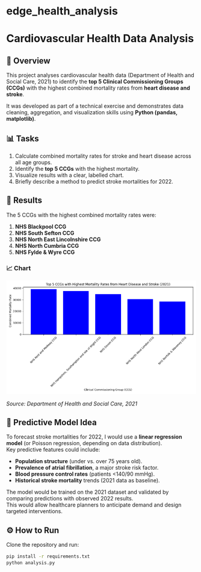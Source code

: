 # edge_health_analysis

# Cardiovascular Health Data Analysis 

## 📌 Overview
This project analyses cardiovascular health data (Department of Health and Social Care, 2021) to identify the **top 5 Clinical Commissioning Groups (CCGs)** with the highest combined mortality rates from **heart disease and stroke**.

It was developed as part of a technical exercise and demonstrates data cleaning, aggregation, and visualization skills using **Python (pandas, matplotlib)**.

## 📊 Tasks
1. Calculate combined mortality rates for stroke and heart disease across all age groups.  
2. Identify the **top 5 CCGs** with the highest mortality.  
3. Visualize results with a clear, labelled chart.  
4. Briefly describe a method to predict stroke mortalities for 2022.

## 🔎 Results
The 5 CCGs with the highest combined mortality rates were:

1. **NHS Blackpool CCG**  
2. **NHS South Sefton CCG**  
3. **NHS North East Lincolnshire CCG**  
4. **NHS North Cumbria CCG**  
5. **NHS Fylde & Wyre CCG**  

### 📈 Chart
![Top 5 CCGs Mortality](top_5_ccgs_mortality.png)

_Source: Department of Health and Social Care, 2021_

## 🧠 Predictive Model Idea
To forecast stroke mortalities for 2022, I would use a **linear regression model** (or Poisson regression, depending on data distribution).  
Key predictive features could include:
- **Population structure** (under vs. over 75 years old).  
- **Prevalence of atrial fibrillation**, a major stroke risk factor.  
- **Blood pressure control rates** (patients <140/90 mmHg).  
- **Historical stroke mortality** trends (2021 data as baseline).  

The model would be trained on the 2021 dataset and validated by comparing predictions with observed 2022 results.  
This would allow healthcare planners to anticipate demand and design targeted interventions.

## ⚙️ How to Run
Clone the repository and run:

```bash
pip install -r requirements.txt
python analysis.py

